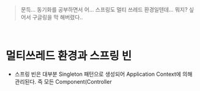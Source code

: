 > 문득... 동기화를 공부하면서 어... 스프링도 멀티 쓰레드 환경일텐데... 뭐지? 싶어서 구글링을 막 해버렸다..

<br>

# 멀티쓰레드 환경과 스프링 빈
- 스프링 빈은 대부분 Singleton 패턴으로 생성되어 Application Context에 의해 관리된다. 즉 모든 Component(Controller

